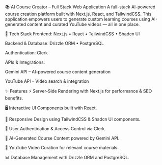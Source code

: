 📚 AI Course Creator – Full Stack Web Application
A full-stack AI-powered course creation platform built with Next.js, React, and TailwindCSS.
This application empowers users to generate custom learning courses using AI-generated content and curated YouTube videos — all in one place.

🚀 Tech Stack
Frontend: Next.js • React • TailwindCSS • Shadcn UI

Backend & Database: Drizzle ORM • PostgreSQL

Authentication: Clerk

APIs & Integrations:

Gemini API – AI-powered course content generation

YouTube API – Video search & integration

✨ Features
⚡ Server-Side Rendering with Next.js for performance & SEO benefits.

🖥 Interactive UI Components built with React.

🎨 Responsive Design using TailwindCSS & Shadcn UI components.

🔐 User Authentication & Access Control via Clerk.

🤖 AI-Generated Course Content powered by Gemini API.

🎥 YouTube Video Curation for relevant course materials.

📊 Database Management with Drizzle ORM and PostgreSQL.
